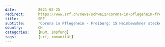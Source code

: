 ```yaml
---
date:          2021-02-25
redirect:      https://www.srf.ch/news/schweiz/corona-in-pflegeheim-freiburg-15-heimbewohner-stecken-sich-nach-erster-impfung-an
title:         SRF
subtitle:      'Corona in Pflegeheim - Freiburg: 15 Heimbewohner stecken sich nach erster Impfung an'
country:       CH
categories:    [MSM, Impfung]
tags:          [srf, immunität]
---
```

